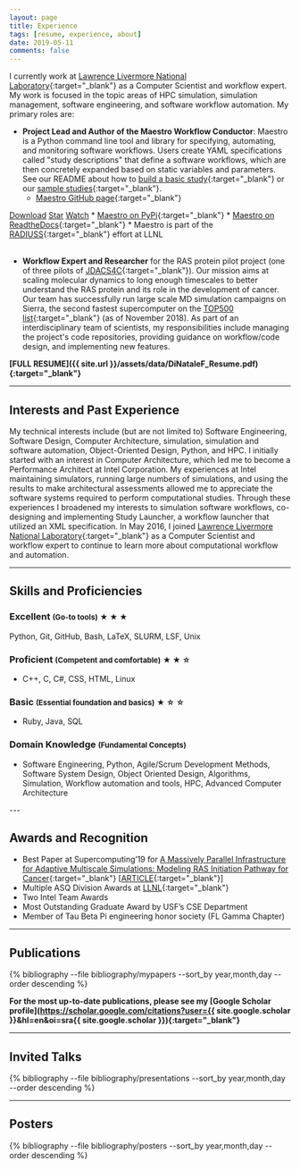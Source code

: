 ```yaml
---
layout: page
title: Experience
tags: [resume, experience, about]
date: 2019-05-11
comments: false
---
```


I currently work at [Lawrence Livermore National Laboratory](https://www.llnl.gov){:target="_blank"} as a Computer Scientist and workflow expert. My work is focused in the topic areas of HPC simulation, simulation management, software engineering, and software workflow automation. My primary roles are:

+ **Project Lead and Author of the Maestro Workflow Conductor**: Maestro is a Python command line tool and library for specifying, automating, and monitoring software workflows. Users create YAML specifications called "study descriptions" that define a software workflows, which are then concretely expanded based on static variables and parameters. See our README about how to [build a basic study](https://github.com/LLNL/maestrowf#getting-started-is-quick-and-easy){:target="_blank"} or our [sample studies](https://github.com/LLNL/maestrowf/tree/develop/samples){:target="_blank"}.
    * [Maestro GitHub page](https://github.com/LLNL/maestrowf){:target="_blank"} <br/>
    <!-- Place this tag where you want the button to render. -->
<a class="github-button" href="https://github.com/llnl/maestrowf/archive/master.zip" data-icon="octicon-cloud-download" aria-label="Download llnl/maestrowf on GitHub">Download</a> <!-- Place this tag where you want the button to render. -->
<a class="github-button" href="https://github.com/llnl/maestrowf" data-icon="octicon-star" data-show-count="true" aria-label="Star llnl/maestrowf on GitHub">Star</a> <!-- Place this tag where you want the button to render. -->
<a class="github-button" href="https://github.com/llnl/maestrowf/subscription" data-icon="octicon-eye" data-show-count="true" aria-label="Watch llnl/maestrowf on GitHub">Watch</a>
    * [Maestro on PyPi](https://pypi.org/project/maestrowf/){:target="_blank"}
    * [Maestro on ReadtheDocs](https://maestrowf.readthedocs.io/en/latest/){:target="_blank"}
    * Maestro is part of the [RADIUSS](https://software.llnl.gov/radiuss/){:target="_blank"} effort at LLNL
<br/><br/>
+ **Workflow Expert and Researcher** for the RAS protein pilot project (one of three pilots of [JDACS4C](https://datascience.cancer.gov/collaborations/joint-design-advanced-computing){:target="_blank"}). Our mission aims at scaling molecular dynamics to long enough timescales to better understand the RAS protein and its role in the development of cancer. Our team has successfully run large scale MD simulation campaigns on Sierra, the second fastest supercomputer on the [TOP500 list](https://www.top500.org/lists/2018/11/){:target="_blank"} (as of November 2018). As part of an interdisciplinary team of scientists, my responsibilities include managing the project's code repositories, providing guidance on workflow/code design, and implementing new features.

**[FULL RESUME]({{ site.url }}/assets/data/DiNataleF_Resume.pdf){:target="_blank"}**

---

## Interests and Past Experience

My technical interests include (but are not limited to) Software Engineering, Software Design, Computer Architecture, simulation, simulation and software automation, Object-Oriented Design, Python, and HPC. I initially started with an interest in Computer Architecture, which led me to become a Performance Architect at Intel Corporation. My experiences at Intel maintaining simulators, running large numbers of simulations, and using the results to make architectural assessments allowed me to appreciate the software systems required to perform computational studies. Through these experiences I broadened my interests to simulation software workflows, co-designing and implementing Study Launcher, a workflow launcher that utilized an XML specification. In May 2016, I joined [Lawrence Livermore National Laboratory](https://www.llnl.gov){:target="_blank"} as a Computer Scientist and workflow expert to continue to learn more about computational workflow and automation.

---
## Skills and Proficiencies
<h3><strong>Excellent</strong> <a style="font-size:80%">(Go-to tools)</a>
    <span><small>★ ★ ★</small></span>
</h3>Python, Git, GitHub, Bash, LaTeX, SLURM, LSF, Unix

<h3><strong>Proficient</strong> <a style="font-size:80%">(Competent and comfortable)</a>
    <span><small>★ ★ ☆</small></span>
</h3>
<ul>
    <li>C++, C, C#, CSS, HTML, Linux</li>
</ul>
<h3><strong>Basic</strong> <a style="font-size:80%">(Essential foundation and basics)</a>
    <span><small>★ ☆ ☆</small></span>
</h3>
<ul>
    <li>Ruby, Java, SQL</li>
</ul>
<h3><strong>Domain Knowledge</strong> <a style="font-size:80%">(Fundamental Concepts)</a></h3>
<ul>
    <li>Software Engineering, Python, Agile/Scrum Development Methods, Software System Design, Object Oriented Design, Algorithms, Simulation, Workflow automation and tools, HPC, Advanced Computer Architecture</li>
</ul>
---

## Awards and Recognition
* Best Paper at Supercomputing’19 for [A Massively Parallel Infrastructure for Adaptive Multiscale Simulations: Modeling RAS Initiation Pathway for Cancer](https://sc19.supercomputing.org/presentation/?sess=sess165&id=pap384#038;id=pap384){:target="_blank"} [[ARTICLE](https://sc19.supercomputing.org/2019/11/25/congratulations-to-the-sc-and-society-awardees-for-sc19-in-denver/){:target="_blank"}]
* Multiple ASQ Division Awards at [LLNL](https://www.llnl.gov){:target="_blank"}
* Two Intel Team Awards
* Most Outstanding Graduate Award by USF’s CSE Department
* Member of Tau Beta Pi engineering honor society (FL Gamma Chapter)

---

## Publications

{% bibliography --file bibliography/mypapers --sort_by year,month,day --order descending %}

**For the most up-to-date publications, please see my [Google Scholar profile](https://scholar.google.com/citations?user={{ site.google.scholar }}&hl=en&oi=sra{{ site.google.scholar }}){:target="_blank"}**

---

## Invited Talks

{% bibliography --file bibliography/presentations --sort_by year,month,day --order descending %}

---

## Posters

{% bibliography --file bibliography/posters --sort_by year,month,day --order descending %}